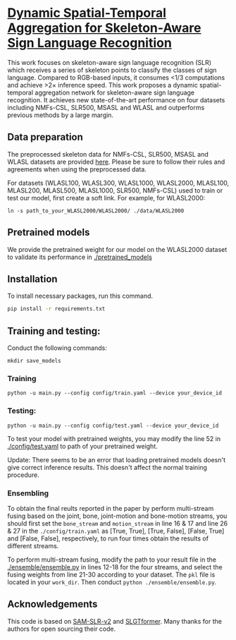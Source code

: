 # [Dynamic Spatial-Temporal Aggregation for Skeleton-Aware Sign Language Recognition](https://arxiv.org/pdf/2403.12519.pdf)
This work focuses on skeleton-aware sign language recognition (SLR) which receives a series of skeleton points to classify the classes of sign language. Compared to RGB-based inputs, it consumes <1/3 computations and achieve >2× inference speed. This work proposes a dynamic spatial-temporal aggregation network for skeleton-aware sign language recognition. It achieves new state-of-the-art performance on four datasets including NMFs-CSL, SLR500, MSASL and WLASL and outperforms previous methods by a large margin.

## Data preparation
The preprocessed skeleton data for NMFs-CSL, SLR500, MSASL and WLASL datasets are provided [here](https://mega.nz/folder/JytAARrA#76Ug-Khu-8Eskmrw1HhMCQ). Please be sure to follow their rules and agreements when using the preprocessed data.

For datasets (WLASL100, WLASL300, WLASL1000, WLASL2000, MLASL100, MLASL200, MLASL500, MLASL1000, SLR500, NMFs-CSL) used to train or test our model, first create a soft link. For example, for WLASL2000:
```
ln -s path_to_your_WLASL2000/WLASL2000/ ./data/WLASL2000
```

## Pretrained models
We provide the pretrained weight for our model on the WLASL2000 dataset to validate its performance in [./pretrained_models](./pretrained_models)

## Installation
To install necessary packages, run this command. 
```bash
pip install -r requirements.txt
```

## Training and testing:
Conduct the following commands: 
```
mkdir save_models
```
### Training

```
python -u main.py --config config/train.yaml --device your_device_id
```

### Testing:
```
python -u main.py --config config/test.yaml --device your_device_id
```

To test your model with pretrained weights, you may modify the line 52 in [./config/test.yaml](./config/test.yaml) to path of your pretrained weight.

Update: There seems to be an error that loading pretrained models doesn't give correct inference results. This doesn't affect the normal training procedure.

### Ensembling 
To obtain the final reults reported in the paper by perform multi-stream fusing based on the joint, bone, joint-motion and bone-motion streams, you should first set the `bone_stream` and `motion_stream` in line 16 & 17 and line 26 & 27 in the `./config/train.yaml` as [True, True], [True, False], [False, True] and [False, False], respectively, to run four times obtain the results of different streams.

To perform multi-stream fusing, modify the path to your result file in the [./ensemble/ensemble.py](./ensemble/ensemble.py) in lines 12-18 for the four streams, and select the fusing weights from line 21-30 according to your dataset. The `pkl` file is located in your `work_dir`. Then conduct `python ./ensemble/ensemble.py`.

## Acknowledgements

This code is based on [SAM-SLR-v2](https://github.com/jackyjsy/SAM-SLR-v2) and [SLGTformer](https://github.com/neilsong/SLGTformer). Many thanks for the authors for open sourcing their code.
